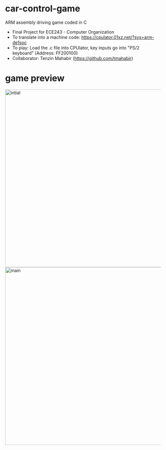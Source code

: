 # car-control-game
ARM assembly driving game coded in C

- Final Project for ECE243 - Computer Organization
- To translate into a machine code: https://cpulator.01xz.net/?sys=arm-de1soc
- To play: Load the .c file into CPUlator, key inputs go into "PS/2 keyboard" (Address: FF200100)
- Collaborator: Tenzin Mahabir (https://github.com/tmahabir)

# game preview
<img width="574" alt="intial" src="https://user-images.githubusercontent.com/77854386/114590490-d7687600-9c56-11eb-9866-ec8f0c399ffc.png">
<img width="574" alt="main" src="https://user-images.githubusercontent.com/77854386/114590495-d8010c80-9c56-11eb-9d29-1c008e352b7b.png">
